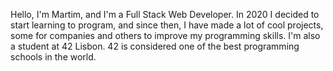 Hello, I'm Martim, and I'm a Full Stack Web Developer.
In 2020 I decided to start learning to program, and since then, I have made a lot of cool projects, some for companies and others to improve my programming skills.
I'm also a student at 42 Lisbon. 42 is considered one of the best programming schools in the world.
